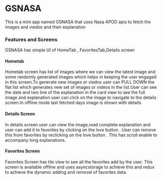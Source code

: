 # GSNASA
This is a mini app named GSNASA that uses Nasa APOD apis to fetch the images and viedos and their explanation 
### Features and Screens
GSNASA has simple UI of HomeTab , FavoritesTab,Details screen
#### Hometab
Hometab screen has list of images where we can view the latest image and some randomly generated images which helps in keeping the user engaged in this screen.To generate new images or viedos user can PULL DOWN the flat list which generates new set of images or videos in the list.User can see the date and two line of the explanation in the card view to see the full image and explanation user can click on the image to navigate to the details screen.In offline mode last fetched days image is shown with details
#### Details Screen
In details screen user can view the image,read complete explanation and user can add it to favorites by clicking on the love button . User can remove this from favorites by reclicking on the love button . This has scroll enable to accompany long explanations.
#### Favorites Screen
Favorites Screen has tile view to see all the favorites add by the user. This screen is available offline and uses asyncstorage to achieve this and redux to achieve the dynamic adding and removal of favorites data.



